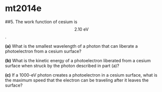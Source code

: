 # mt2014e

##5.
The work function of cesium is $$2.10\:\text{eV}$$.

**(a)** What is the smallest wavelength of a photon that can liberate a photoelectron from a
cesium surface?

**(b)**  What is the kinetic energy of a photoelectron liberated from a cesium surface when
struck by the photon described in part (a)?

**(c)** If a 1000-eV photon creates a photoelectron in a cesium surface, what is the maximum speed that
the electron can be traveling after it leaves the surface?